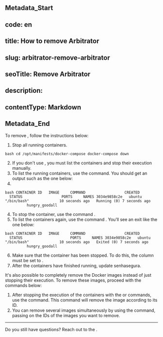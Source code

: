 ## Metadata_Start 
## code: en
## title: How to remove Arbitrator 
## slug: arbitrator-remove-arbitrator 
## seoTitle: Remove Arbitrator 
## description:  
## contentType: Markdown 
## Metadata_End
To remove , follow the instructions below:

1. Stop all running containers.

` bash
cd /opt/manifests/docker-compose
docker-compose down
`

2. If you don't use , you must list the containers and stop their execution manually.
3. To list the running containers, use the  command. You should get an output such as the one below:
4. 
` bash
CONTAINER ID   IMAGE     COMMAND                  CREATED          STATUS                  PORTS     NAMES
3034e9858c2e   ubuntu    "/bin/bash"              10 seconds ago   Running (0) 7 seconds ago              hungry_goodall
` 

4. To stop the container, use the command .
5. To list the containers again, use the command . You’ll see an exit like the one below:

` bash
CONTAINER ID   IMAGE     COMMAND                  CREATED          STATUS                      PORTS     NAMES
3034e9858c2e   ubuntu    "/bin/bash"              10 seconds ago   Exited (0) 7 seconds ago              hungry_goodall
`

6. Make sure that the container has been stopped. To do this, the  column must be set to .
7. After the containers have finished running, update senhasegura.

It's also possible to completely remove the Docker images instead of just stopping their execution. To remove these images, proceed with the commands below:

1. After stopping the execution of the containers with the  or  commands, use the  command. This command will remove the image according to its ID.
2. You can remove several images simultaneously by using the  command, passing on the IDs of the images you want to remove.

---

Do you still have questions? Reach out to the .